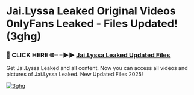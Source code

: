 # Jai.Lyssa Leaked Original Videos 0nlyFans Leaked - Files Updated! (3ghg)

<h3>🔴 CLICK HERE 🌐==►► <a href="https://tinyurl.com/4seja8ks" rel="nofollow">Jai.Lyssa Leaked Updated Files</a></h3>

Get Jai.Lyssa Leaked and all content. Now you can access all videos and pictures of Jai.Lyssa Leaked. New Updated Files 2025!

[![3ghg](https://i.imgur.com/EWjZXRe.gif)](https://tinyurl.com/4seja8ks)
